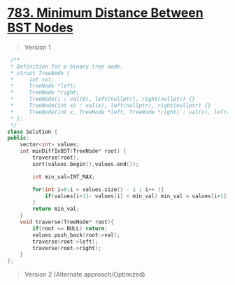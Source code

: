 # [783. Minimum Distance Between BST Nodes](https://leetcode.com/problems/minimum-distance-between-bst-nodes/)
> Version 1
```c++
 /**
 * Definition for a binary tree node.
 * struct TreeNode {
 *     int val;
 *     TreeNode *left;
 *     TreeNode *right;
 *     TreeNode() : val(0), left(nullptr), right(nullptr) {}
 *     TreeNode(int x) : val(x), left(nullptr), right(nullptr) {}
 *     TreeNode(int x, TreeNode *left, TreeNode *right) : val(x), left(left), right(right) {}
 * };
 */
class Solution {
public:
    vector<int> values;
    int minDiffInBST(TreeNode* root) {
        traverse(root);
        sort(values.begin(),values.end());

        int min_val=INT_MAX;

        for(int i=0;i < values.size() - 1 ; i++ ){
            if(values[i+1]- values[i] < min_val) min_val = values[i+1]- values[i] ;
        }
        return min_val;
    }
    void traverse(TreeNode* root){
        if(root == NULL) return;
        values.push_back(root->val);
        traverse(root->left);
        traverse(root->right);
    }
};
```

> Version 2 (Alternate approach/Optimized)